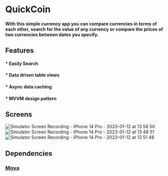 # QuickCoin


#### With this simple currency app you can compare currencies in terms of each other, search for the value of any currency or compare the prices of two currencies between dates you specify.

## Features


#### * Easily Search
#### * Data driven table views 
#### * Async data caching
#### * MVVM design pattern

## Screens

![Simulator Screen Recording - iPhone 14 Pro - 2023-01-12 at 13 56 50](https://user-images.githubusercontent.com/103888716/212049051-40bed873-1ed4-421d-9510-f9d5c7a9bc29.gif)
![Simulator Screen Recording - iPhone 14 Pro - 2023-01-12 at 13 48 51](https://user-images.githubusercontent.com/103888716/212048084-33c184b0-3fd2-473c-932e-9beadf71ed69.gif)
![Simulator Screen Recording - iPhone 14 Pro - 2023-01-12 at 13 51 48](https://user-images.githubusercontent.com/103888716/212048105-ab67da80-c9b9-430d-b364-b3027be522a8.gif)


## Dependencies

### [Moya](https://github.com/Moya/Moya)

